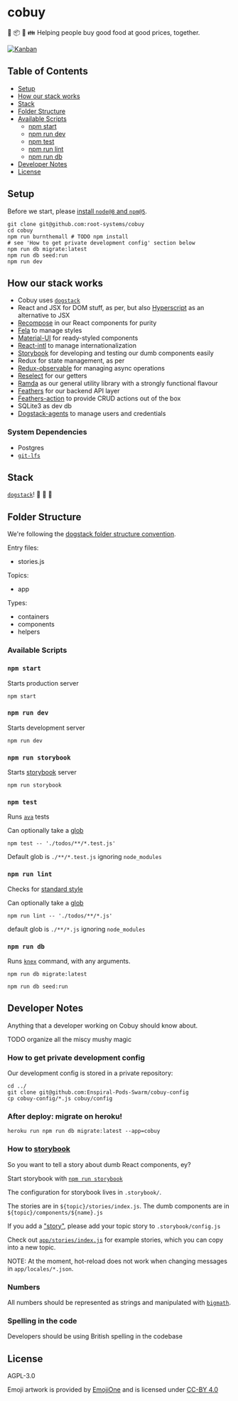 # cobuy

:seedling: :package: :stew: :family: Helping people buy good food at good prices, together.

[![Kanban](https://badge.waffle.io/enspiral-root-systems/cobuy.png?label=ready&title=Ready)](http://waffle.io/enspiral-root-systems/cobuy)

## Table of Contents

- [Setup](#setup)
- [How our stack works](#howourstackworks)
- [Stack](#stack)
- [Folder Structure](#folder-structure)
- [Available Scripts](#available-scripts)
  - [npm start](#npm-start)
  - [npm run dev](#npm-run-dev)
  - [npm test](#npm-test)
  - [npm run lint](#npm-run-lint)
  - [npm run db](#npm-run-db)
- [Developer Notes](#developer-notes)
- [License](#license)

## Setup

Before we start, please [install `node@8` and `npm@5`](https://dogstack.js.org/guides/how-to-install-js.html).

```shell
git clone git@github.com:root-systems/cobuy
cd cobuy
npm run burnthemall # TODO npm install
# see 'How to get private development config' section below
npm run db migrate:latest
npm run db seed:run
npm run dev
```

## How our stack works

- Cobuy uses [`dogstack`](https://dogstack.js.org)
- React and JSX for DOM stuff, as per, but also [Hyperscript](https://github.com/mlmorg/react-hyperscript) as an alternative to JSX
- [Recompose](https://github.com/acdlite/recompose) in our React components for purity
- [Fela](https://github.com/rofrischmann/fela) to manage styles
- [Material-UI](http://www.material-ui.com/) for ready-styled components
- [React-intl](https://github.com/yahoo/react-intl) to manage internationalization
- [Storybook](https://github.com/storybooks/storybook) for developing and testing our dumb components easily
- Redux for state management, as per
- [Redux-observable](redux-observable.js.org) for managing async operations
- [Reselect](https://github.com/reactjs/reselect) for our getters
- [Ramda](http://ramdajs.com/) as our general utility library with a strongly functional flavour
- [Feathers](https://feathersjs.com/) for our backend API layer
- [Feathers-action](https://github.com/ahdinosaur/feathers-action) to provide CRUD actions out of the box
- SQLite3 as dev db
- [Dogstack-agents](https://github.com/dogstack/dogstack-agents) to manage users and credentials


### System Dependencies

- Postgres
- [`git-lfs`](https://git-lfs.github.com/)

## Stack

[`dogstack`](https://dogstack.js.org)! :dog: :dog: :dog:

## Folder Structure

We're following the [dogstack folder structure convention](https://dogstack.js.org/conventions/file-structure.html).

Entry files:

- stories.js

Topics:

- app

Types:

- containers
- components
- helpers

### Available Scripts

### `npm start`

Starts production server

```shell
npm start
```

### `npm run dev`

Starts development server

```shell
npm run dev
```

### `npm run storybook`

Starts [storybook](https://storybook.js.org) server

```shell
npm run storybook
```

### `npm test`

Runs [`ava`](https://github.com/avajs/ava) tests

Can optionally take a [glob](https://www.npmjs.com/package/glob)

```shell
npm test -- './todos/**/*.test.js'
```

Default glob is `./**/*.test.js` ignoring `node_modules`

### `npm run lint`

Checks for [standard style](http://standardjs.com)

Can optionally take a [glob](https://www.npmjs.com/package/glob)

```shell
npm run lint -- './todos/**/*.js'
```

default glob is `./**/*.js` ignoring `node_modules`

### `npm run db`

Runs [`knex`](http://knexjs.org/#Migrations-CLI) command, with any arguments.

```shell
npm run db migrate:latest
```

```shell
npm run db seed:run
```


## Developer Notes

Anything that a developer working on Cobuy should know about.

TODO organize all the miscy mushy magic

### How to get private development config

Our development config is stored in a private repository:

```shell
cd ../
git clone git@github.com:Enspiral-Pods-Swarm/cobuy-config
cp cobuy-config/*.js cobuy/config
```

### After deploy: migrate on heroku!

```shell
heroku run npm run db migrate:latest --app=cobuy
```

### How to [storybook](https://storybook.js.org)

So you want to tell a story about dumb React components, ey?

Start storybook with [`npm run storybook`](#npm-run-storybook)

The configuration for storybook lives in `.storybook/`.

The stories are in `${topic}/stories/index.js`. The dumb components are in `${topic}/components/${name}.js`

If you add a ["story"](https://storybook.js.org), please add your topic story to `.storybook/config.js`

Check out [`app/stories/index.js`](./app/stories/index.js) for example stories, which you can copy into a new topic.

NOTE: At the moment, hot-reload does not work when changing messages in `app/locales/*.json`.

### Numbers

All numbers should be represented as strings and manipulated with [`bigmath`](https://github.com/ahdinosaur/bigmath).

### Spelling in the code

Developers should be using British spelling in the codebase

## License

AGPL-3.0

Emoji artwork is provided by [EmojiOne](https://www.emojione.com) and is licensed under [CC-BY 4.0](https://creativecommons.org/licenses/by/4.0/legalcode)
